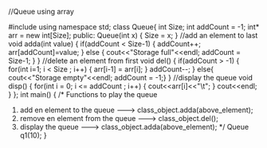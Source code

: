 //Queue using array

#include<iostream>
using namespace std;
class Queue{
    int Size;
    int addCount = -1;
    int* arr = new int[Size];
public:
    Queue(int x)
    {
        Size = x;
    }
    //add an element to last
    void adda(int value)
    {
        if(addCount < Size-1)
        {
            addCount++;
            arr[addCount]=value;
        }
        else
        {
            cout<<"Storage full"<<endl;
            addCount = Size-1;
        }
    }
    //delete an element from first
    void del()
    {
        if(addCount > -1)
        {
            for(int i=1; i < Size ; i++)
            {
                arr[i-1] = arr[i];
            }
            addCount--;
        }
        else{ cout<<"Storage empty"<<endl; addCount = -1;}
    }
    //display the queue
    void disp()
    {
        for(int i = 0; i <= addCount ; i++)
        {
            cout<<arr[i]<<"\t";
        }
        cout<<endl;
    }
};
int main()
{
/*
Functions to play the queue
1. add en element to the queue ---> class_object.adda(above_element);
2. remove en element from the queue ---> class_object.del();
3. display the queue ---> class_object.adda(above_element);
*/
    Queue q1(10);
}
